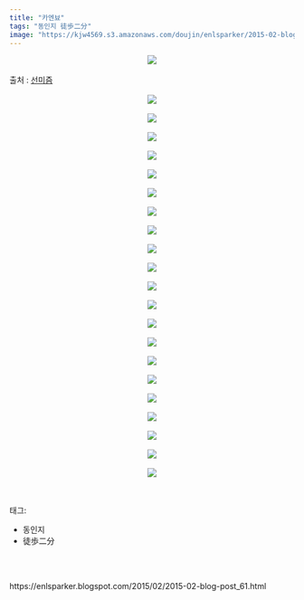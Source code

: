 ```yaml
---
title: "카엔뵤"
tags: "동인지 徒歩二分"
image: "https://kjw4569.s3.amazonaws.com/doujin/enlsparker/2015-02-blog-post_61/001.jpg"
---
```

<div class="article">
<div class="post-body entry-content" id="post-body-2658615360419400639" itemprop="description articleBody">
<div class="separator" style="clear: both; text-align: center;">
<img src="{{ site.imgserver3 }}/enlsparker/2015-02-blog-post_61/001.jpg"/></div>
<br/>
<a name="more"></a>출처 : <a href="http://sunmism.com/3377">선미즘</a><br/>
<br/>
<div class="separator" style="clear: both; text-align: center;">
<img src="{{ site.imgserver3 }}/enlsparker/2015-02-blog-post_61/002.jpg"/></div>
<br/>
<div class="separator" style="clear: both; text-align: center;">
<img src="{{ site.imgserver3 }}/enlsparker/2015-02-blog-post_61/003.jpg"/></div>
<br/>
<div class="separator" style="clear: both; text-align: center;">
<img src="{{ site.imgserver3 }}/enlsparker/2015-02-blog-post_61/004.jpg"/></div>
<br/>
<div class="separator" style="clear: both; text-align: center;">
<img src="{{ site.imgserver3 }}/enlsparker/2015-02-blog-post_61/005.jpg"/></div>
<br/>
<div class="separator" style="clear: both; text-align: center;">
<img src="{{ site.imgserver3 }}/enlsparker/2015-02-blog-post_61/006.jpg"/></div>
<br/>
<div class="separator" style="clear: both; text-align: center;">
<img src="{{ site.imgserver3 }}/enlsparker/2015-02-blog-post_61/007.jpg"/></div>
<br/>
<div class="separator" style="clear: both; text-align: center;">
<img src="{{ site.imgserver3 }}/enlsparker/2015-02-blog-post_61/008.jpg"/></div>
<br/>
<div class="separator" style="clear: both; text-align: center;">
<img src="{{ site.imgserver3 }}/enlsparker/2015-02-blog-post_61/009.jpg"/></div>
<br/>
<div class="separator" style="clear: both; text-align: center;">
<img src="{{ site.imgserver3 }}/enlsparker/2015-02-blog-post_61/010.jpg"/></div>
<br/>
<div class="separator" style="clear: both; text-align: center;">
<img src="{{ site.imgserver3 }}/enlsparker/2015-02-blog-post_61/011.jpg"/></div>
<br/>
<div class="separator" style="clear: both; text-align: center;">
<img src="{{ site.imgserver3 }}/enlsparker/2015-02-blog-post_61/012.jpg"/></div>
<br/>
<div class="separator" style="clear: both; text-align: center;">
<img src="{{ site.imgserver3 }}/enlsparker/2015-02-blog-post_61/013.jpg"/></div>
<br/>
<div class="separator" style="clear: both; text-align: center;">
<img src="{{ site.imgserver3 }}/enlsparker/2015-02-blog-post_61/014.jpg"/></div>
<br/>
<div class="separator" style="clear: both; text-align: center;">
<img src="{{ site.imgserver3 }}/enlsparker/2015-02-blog-post_61/015.jpg"/></div>
<br/>
<div class="separator" style="clear: both; text-align: center;">
<img src="{{ site.imgserver3 }}/enlsparker/2015-02-blog-post_61/016.jpg"/></div>
<br/>
<div class="separator" style="clear: both; text-align: center;">
<img src="{{ site.imgserver3 }}/enlsparker/2015-02-blog-post_61/017.jpg"/></div>
<br/>
<div class="separator" style="clear: both; text-align: center;">
<img src="{{ site.imgserver3 }}/enlsparker/2015-02-blog-post_61/018.jpg"/></div>
<br/>
<div class="separator" style="clear: both; text-align: center;">
<img src="{{ site.imgserver3 }}/enlsparker/2015-02-blog-post_61/019.jpg"/></div>
<br/>
<div class="separator" style="clear: both; text-align: center;">
<img src="{{ site.imgserver3 }}/enlsparker/2015-02-blog-post_61/020.jpg"/></div>
<br/>
<div class="separator" style="clear: both; text-align: center;">
<img src="{{ site.imgserver3 }}/enlsparker/2015-02-blog-post_61/021.jpg"/></div>
<br/>
<div class="separator" style="clear: both; text-align: center;">
<img src="{{ site.imgserver3 }}/enlsparker/2015-02-blog-post_61/022.jpg"/></div>
<br/>
<div style="clear: both;"></div>
</div></div><br/>
<div class="tagTrail">
<p>태그: </p>
<ul>
<li>동인지</li>
<li>徒歩二分</li>
</ul>
</div><br/>

<br/>
<p id="refer">https://enlsparker.blogspot.com/2015/02/2015-02-blog-post_61.html</p>
<br/>

